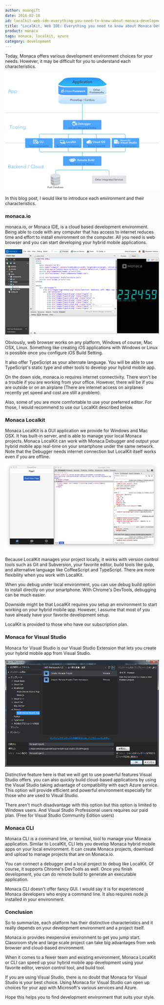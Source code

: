 ```yaml
---
author: moongift
date: 2016-02-18
id: localkit-web-ide-everything-you-need-to-know-about-monaca-development-environment
title: "LocalKit, Web IDE: Everything you need to know about Monaca Development Environment"
product: monaca
tags: monaca, localkit, azure
category: development
---
```



Today, Monaca offers various development environment choices for your needs.
However, it may be difficult for you to understand each characteristics.

![Monaca Development Platforms](/blog/content/images/2016/Feb/monaca-platforms.png)

In this blog post, I would like to introduce each environment and their characteristics.

<!-- more -->


### monaca.io

monaca.io, or Monaca IDE, is a cloud based development environment.
Being able to code with any computer that has access to internet reduces time and effort to install environment on the computer. All you need is web browser and you can start developing your hybrid mobile applications.


![monaca.io](/blog/content/images/2016/Feb/monaca-ide.png)


Obviously, web browser works on any platform, Windows of course, Mac OSX, Linux.
Something like creating iOS applications with Windows or Linux is possible once you configure iOS Build Setting.

It also offer TypeScript as your alternate language. You will be able to use TypeScript's static type and other tools to develop your hybrid mobile app.

On the down side, monaca.io requires internet connectivity.
There won't be a trouble if you are working from your office. However, there will be if you are outside or on an airplane (There are internet access on airplanes recently yet speed and cost are still a problem).

Also, some of you are more comfortable to use your preferred editor.
For those, I would recommend to use our LocalKit described below.


### Monaca Localkit


Monaca LocalKit is a GUI application we provide for Windows and Mac OSX.
It has built-in server, and is able to manage your local Monaca projects.
Monaca LocalKit can work with Monaca Debugger and output your hybrid mobile app real-time on your smartphone under the same network. Note that the Debugger needs internet connection but LocalKit itself works even if you are offline.

![Monaca LocalKit](/blog/content/images/2016/Feb/monaca-localkit.png)

Because LocalKit manages your project locally, it works with version control tools such as Git and Subversion, your favorite editor, build tools like gulp, and alternative language like CoffeeScript and TypeScript.
There are more flexibility when you work with LocalKit.

When you debug under local environment, you can use debug build option to install directly on your smartphone.
With Chrome's DevTools, debugging can be much easier.

Downside might be that LocalKit requires you setup an environment to start working on your hybrid mobile app.
However, I assume that most of you have already have your favorite development setup.

LocalKit is provided to those who have our subscription plan.


### Monaca for Visual Studio

Monaca for Visual Studio is our Visual Studio Extension that lets you create your hybrid mobile app from Visual Studio.

![Monaca for Visual Studio](/blog/content/images/2016/Feb/monaca-visual-studio.png)

Distinctive feature here is that we will get to use powerful features Visual Studio offers.
you can also quickly build cloud-based applications by using the Visual Studio taking advantage of compatibility with each Azure service.
This option will provide efficient and powerful environment especially for those who are used to Visual Studio.

There aren't much disadvantage with this option but this option is limited to Windows users.
And Visual Studio Professional users requires our paid plan. (Free for Visual Studio Community Edition users)


### Monaca CLI

Monaca CLI is a command line, or terminal, tool to manage your Monaca application.
Similar to LocalKit, CLI lets you develop Monaca hybrid mobile apps on your local environment.
It can create Monaca projects, download and upload to manage projects that are on Monaca.io.

You can connect a debugger and a local project to debug like LocalKit.
Of course, it supports Chrome's DevTools as well.
Once you finish development, you can do remote build to generate an executable application.


Monaca CLI doesn't offer fancy GUI. I would say it is for experienced Monaca developers who enjoy a command line.
It also requires node.js installed in your environment.


### Conclusion

So to summarize, each platform has their distinctive characteristics and it really depends on your development environment and a project itself.

Monaca.io provides inexpensive environment to get you jump start.
Classroom style and large scale project can take big advantages from web browser and cloud-based environment.

When it comes to a fewer team and existing environment, Monaca LocalKit or CLI can speed up your hybrid mobile app development using your favorite editor, version control tool, and build tool.

If you are using Visual Studio, there is no doubt that Monaca for Visual Studio is your best choice.
Using Monaca for Visual Studio can open up choices for your app with Microsoft's various services and Azure.

Hope this helps you to find development environment that suits your style.
